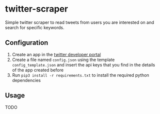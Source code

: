 # twitter-scraper

Simple twitter scraper to read tweets from users you are interested on and search for specific keywords.

## Configuration
1. Create an app in the [twitter developer portal](https://developer.twitter.com/en/apps)
2. Create a file named `config.json` using the template `config_template.json` and insert the api keys that you find in the details of the app created before
3. Run `pip3 install -r requirements.txt` to install the required python dependencies

## Usage

TODO